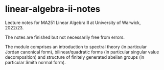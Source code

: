 # linear-algebra-ii-notes
Lecture notes for MA251 Linear Algebra II at University of Warwick, 2022/23.

The notes are finished but not necessarily free from errors.

The module comprises an introduction to spectral theory (in particular Jordan canonical form), bilinear/quadratic forms (in particular singular value decomposition) and structure of finitely generated abelian groups (in particular Smith normal form).